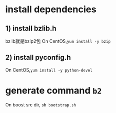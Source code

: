 # install dependencies
## 1) install bzlib.h
 bzlib就是bzip2包
On CentOS,`yum install -y bzip`

## 2) install pyconfig.h
On CentOS,`yum install -y python-devel`
# generate command `b2` 
On boost src dir, `sh bootstrap.sh`

